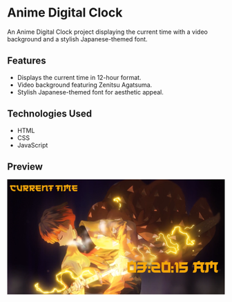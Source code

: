 # Anime Digital Clock

An Anime Digital Clock project displaying the current time with a video background and a stylish Japanese-themed font.

## Features

- Displays the current time in 12-hour format.
- Video background featuring Zenitsu Agatsuma.
- Stylish Japanese-themed font for aesthetic appeal.

## Technologies Used

- HTML
- CSS
- JavaScript

## Preview

![Anime Digital Clock Preview](preview.png)

